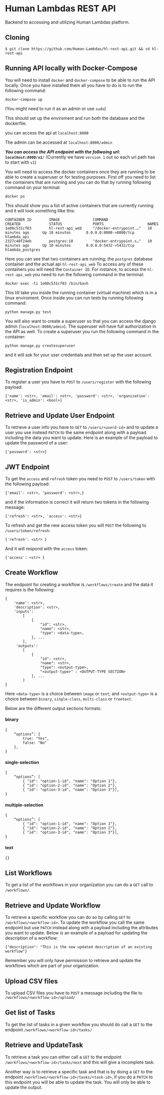 
# Human Lambdas REST API
Backend to accessing and utilizing Human Lambdas platform.

## Cloning

```
$ git clone https://github.com/Human-Lambdas/hl-rest-api.git && cd hl-rest-api
```

## Running API locally with Docker-Compose
You will need to install `docker` and `docker-compose` to be able to run the API locally. 
Once you have installed them all you have to do is to run the following command:
```
docker-compose up
```

(You might need to run it as an admin or use `sudo`)

This should set up the enviroment and run both the database and the dockerfile.

you can access the api at `localhost:8000`

The admin can be accessed at `localhost:8000/admin`

***You can access the API endpoint with the follwoing url: `localhost:8000/v1/`*** 
(Currently we have `version 1` out so each url path has to start with `v1`)

You will need to access the docker containers once they are running to be able to create a superuser or for testing purposes.
First off you need to list the containers that are running and you can do that by running following command on your terminal:
```
docker ps
```
This should show you a list of active containers that are currently running and it will look something lilke this:

```
CONTAINER ID        IMAGE               COMMAND                  CREATED             STATUS              PORTS                    NAMES
1e08c531cf83        hl-rest-api_web     "/docker-entrypoint.…"   10 minutes ago      Up 10 minutes       0.0.0.0:8000->8000/tcp   hlambda_api
2327c48f24eb        postgres:10         "docker-entrypoint.s…"   10 minutes ago      Up 10 minutes       0.0.0.0:5432->5432/tcp   hlambda_postgres
```
Here you can see that two containers are running; the `postgres` database container and the actual api `hl-rest-api_web`
To access any of these containers you will need the `Container ID`. For instance, to access the `hl-rest-api_web` you need to run the following command in the terminal:

```
docker exec -ti 1e08c531cf83 /bin/bash
``` 
This till take you inside the running container (virtual machine) which is in a linux enviroment. 
Once inside you can run tests by running following command: 
```
python manage.py test
```
You will also want to create a superuser so that you can access the django admin (`localhost:8000/admin`). The superuser will have full authorization in the API as well.
To create a superuser you run the following command in the container:

```
python manage.py createsuperuser
```
and it will ask for your user credentials and then set up the user account.  

## Registration Endpoint
To register a user you have to `POST` to `/users/register` with the following payload: 
```
{'name': <str>, 'email': <str>, 'password': <str>, 'organization': <str>, 'is_admin': <bool>}
```

## Retrieve and Update User Endpoint
To retrieve a user info you have to `GET` to `/users/<userd-id>`  and to update a user you use instead `PATCH` to the same endpoint along with a payload including the data you want to update. Here is an example of the payload to update the password of a user:

```
{'password': <str>}
``` 


## JWT Endpoint
To get the `access` and `refresh` token you need to `POST` to `/users/token` with the following payload: 
```
{'email': <str>, 'password': <str>,}
```
and if the information is correct it will return two tokens in the following message: 
```
{'refresh': <str>, 'access': <str>}
```

To refresh and get the new access token you will `POST` the following to `/users/token/refresh`:

```
{'refresh': <str> }
``` 

And it will respond with the `access` token: 

```
{'access': <str> }
``` 

## Create Workflow

The endpoint for creating a workflow is `/workflows/create` and the data it requires is the following: 

```
{
    'name': <str>, 
    'description': <str>, 
    'inputs': 
        [
            {
                "id": <str>, 
                "name": <str>, 
                "type": <data-type>,
            }, ...
        ], 
     'outputs': 
        [
            {
                "id": <str>, 
                "name": <str>, 
                "type": <output-type>,
                "<output-type>" : <OUTPUT-TYPE SECTION>
            }, ...
        ]
}
```
Here `<data-type>` is a choice between `image` or `text`; and `<output-type>` is a choice between `binary`, `single-class`, `multi-class` or `freetext`. 

Below are the different output sections formats:
#### binary
```
{
    “options”: {
        true: "Yes", 
        false: "No"
    },
}
``` 

#### single-selection
```
{
    “options”: [
        { "id": "option-1-id", "name": "Option 1"},
        { "id": "option-2-id", "name": "Option 2"},
        { "id": "option-3-id", "name": "Option 3"}],
}
```

#### multiple-selection
```
{
    “options”: [
        { "id": "option-1-id", "name": "Option 1"},
        { "id": "option-2-id", "name": "Option 2"},
        { "id": "option-3-id", "name": "Option 3"}],
}
```

#### text
```
{}
```

## List Workflows

To get a list of the workflows in your organization you can do a `GET` call to `/workflows/`.

## Retrieve and Update Workflow

To retrieve a specific workflow you can do so by calling `GET` to `/workflows/<workflow-id>`. To update the workflow you call the same endpoint but use `PATCH` instead along with a payload including the attributes you want to update. Below is an example of a payload for updating the description of a workflow:
```
{"description": "This is the new updated description of an existing workflow"}
```
Remember you will only have permission to retrieve and update the workflows which are part of your organization.

## Upload CSV files

To upload CSV files you have to `POST` a message including the file to `/workflows/<workflow-id>/upload/`


## Get list of Tasks

To get the list of tasks in a given workflow you should do call a `GET` to the endpoint `/workflows/<workflow-id>/tasks/`

## Retrieve and UpdateTask

To retrieve a task you can either call a `GET` to the endpoint `/workflows/<workflow-id>/tasks/next` and this will give a incomplete task. 

Another way is to retrieve a specific task and that is by doing a `GET` to the endpoint `/workflows/<workflow-id>/tasks/<task-id>`, if you do a `PATCH` to this endpoint you will be able to update the task. You will only be able to update the output.
